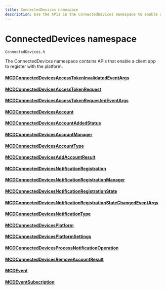 ```yaml
---
title: ConnectedDevices namespace
description: Use the APIs in the ConnectedDevices namespace to enable a client app to register with the platform.
---
```


# ConnectedDevices namespace
```
ConnectedDevices.h
```

The ConnectedDevices namespace contains APIs that enable a client app to register with the platform. 

#### [MCDConnectedDevicesAccessTokenInvalidatedEventArgs](MCDConnectedDevicesAccessTokenInvalidatedEventArgs.md)
#### [MCDConnectedDevicesAccessTokenRequest](MCDConnectedDevicesAccessTokenRequest.md)
#### [MCDConnectedDevicesAccessTokenRequestedEventArgs](MCDConnectedDevicesAccessTokenRequestedEventArgs.md)
#### [MCDConnectedDevicesAccount](MCDConnectedDevicesAccount.md)
#### [MCDConnectedDevicesAccountAddedStatus](MCDConnectedDevicesAccountAddedStatus.md)
#### [MCDConnectedDevicesAccountManager](MCDConnectedDevicesAccountManager.md)
#### [MCDConnectedDevicesAccountType](MCDConnectedDevicesAccountType.md)
#### [MCDConnectedDevicesAddAccountResult](MCDConnectedDevicesAddAccountResult.md)
#### [MCDConnectedDevicesNotificationRegistration](MCDConnectedDevicesNotificationRegistration.md)
#### [MCDConnectedDevicesNotificationRegistrationManager](MCDConnectedDevicesNotificationRegistrationManager.md)
#### [MCDConnectedDevicesNotificationRegistrationState](MCDConnectedDevicesNotificationRegistrationState.md)
#### [MCDConnectedDevicesNotificationRegistrationStateChangedEventArgs](MCDConnectedDevicesNotificationRegistrationStateChangedEventArgs.md)
#### [MCDConnectedDevicesNotificationType](MCDConnectedDevicesNotificationType.md)
#### [MCDConnectedDevicesPlatform](MCDConnectedDevicesPlatform.md)
#### [MCDConnectedDevicesPlatformSettings](MCDConnectedDevicesPlatformSettings.md)
#### [MCDConnectedDevicesProcessNotificationOperation](MCDConnectedDevicesProcessNotificationOperation.md)
#### [MCDConnectedDevicesRemoveAccountResult](MCDConnectedDevicesRemoveAccountResult.md)
#### [MCDEvent](MCDEvent.md)
#### [MCDEventSubscription](MCDEventSubscription.md)